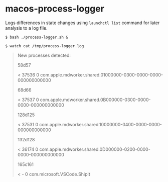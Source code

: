 # macos-process-logger
Logs differences in state changes using `launchctl list` command for later analysis to a log file.

`$ bash ./process-logger.sh &`

`$ watch cat /tmp/process-logger.log`
> New processes detected:
> 
> 58d57
> 
> < 37536	0	com.apple.mdworker.shared.01000000-0300-0000-0000-000000000000
> 
> 68d66
> 
> < 37537	0	com.apple.mdworker.shared.0B000000-0300-0000-0000-000000000000
> 
> 128d125
> 
> < 37531	0	com.apple.mdworker.shared.10000000-0400-0000-0000-000000000000
> 
> 132d128
> 
> < 36174	0	com.apple.mdworker.shared.0D000000-0200-0000-0000-000000000000
> 
> 165c161
> 
> < -	0	com.microsoft.VSCode.ShipIt
